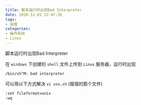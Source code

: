 ```yaml
---
title: 脚本运行时出现Bad Interpreter
date: 2018-12-01 22:47:26
tags:
- 运维
categories:
- 操作系统
- Linux
---
```


脚本运行时出现Bad Interpreter

<!----more ----->

在 <code>windows</code> 下创建的 <code>shell</code> 文件上传到 <code>Linux</code> 服务器，运行时出现
```shell
/bin/sh^M: bad interpreter
```
可以用以下方式解决
<code>vi xxx.sh</code> (报错的那个文件)

```sh
:set fileformat=unix
:wq
```